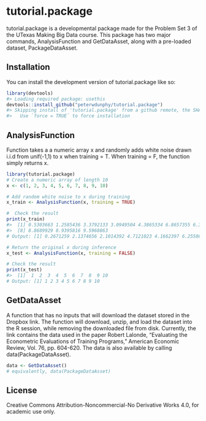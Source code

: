 
<!-- README.md is generated from README.Rmd. Please edit that file -->

# tutorial.package

<!-- badges: start -->
<!-- badges: end -->

tutorial.package is a developmental package made for the Problem Set 3
of the UTexas Making Big Data course. This package has two major
commands, AnalysisFunction and GetDataAsset, along with a pre-loaded
dataset, PackageDataAsset.

## Installation

You can install the development version of tutorial.package like so:

``` r
library(devtools)
#> Loading required package: usethis
devtools::install_github("peterwdunphy/tutorial.package")
#> Skipping install of 'tutorial.package' from a github remote, the SHA1 (a0e193b7) has not changed since last install.
#>   Use `force = TRUE` to force installation
```

## AnalysisFunction

Function takes a a numeric array x and randomly adds white noise drawn
i.i.d from unif(-1,1) to x when training = T. When training = F, the
function simply returns x.

``` r
library(tutorial.package)
# Create a numeric array of length 10
x <- c(1, 2, 3, 4, 5, 6, 7, 8, 9, 10)

# Add random white noise to x during training
x_train <- AnalysisFunction(x, training = TRUE)

#  Check the result
print(x_train)
#>  [1] 0.5303663 1.2585436 3.3792133 3.0949504 4.3865334 6.8657355 6.3034043
#>  [8] 8.8689929 8.9395816 9.5968863
# Output: [1] 0.2671259 2.1374656 2.1014392 4.7121023 4.1662397 6.2558626 7.7542864 8.8569784 8.8682297 9.4225326

# Return the original x during inference
x_test <- AnalysisFunction(x, training = FALSE)

# Check the result
print(x_test)
#>  [1]  1  2  3  4  5  6  7  8  9 10
# Output: [1] 1 2 3 4 5 6 7 8 9 10
```

## GetDataAsset

A function that has no inputs that will download the dataset stored in
the Dropbox link. The function will download, unzip, and load the
dataset into the R session, while removing the downloaded file from
disk. Currently, the link contains the data used in the paper Robert
Lalonde, “Evaluating the Econometric Evaluations of Training Programs,”
American Economic Review, Vol. 76, pp. 604-620. The data is also
available by calling data(PackageDataAsset).

``` r
data <- GetDataAsset()
# equivalently, data(PackageDataAsset)
```

## License

Creative Commons Attribution-Noncommercial-No Derivative Works 4.0, for
academic use only.
